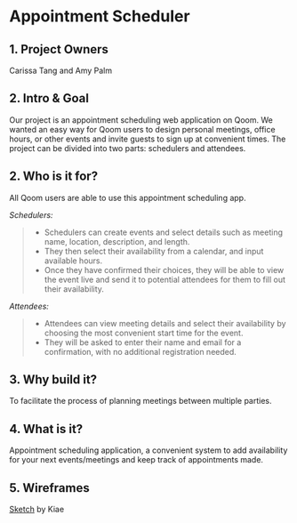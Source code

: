 # Appointment Scheduler

## 1. Project Owners

Carissa Tang and Amy Palm

## 2. Intro & Goal

Our project is an appointment scheduling web application on Qoom. We wanted an easy way for Qoom users to design personal meetings, office hours, or other events and invite guests to sign up at convenient times. The project can be divided into two parts: schedulers and attendees.

## 2. Who is it for?

All Qoom users are able to use this appointment scheduling app.

*Schedulers:*
> - Schedulers can create events and select details such as meeting name, location, description, and length. 
> - They then select their availability from a calendar, and input available hours. 
> - Once they have confirmed their choices, they will be able to view the event live and send it to potential attendees for them to fill out their availability. 

*Attendees:*
> - Attendees can view meeting details and select their availability by choosing the most convenient start time for the event. 
> - They will be asked to enter their name and email for a confirmation, with no additional registration needed. 

## 3. Why build it?

To facilitate the process of planning meetings between multiple parties.

## 4. What is it?

Appointment scheduling application, a convenient system to add availability for your next events/meetings and keep track of appointments made. 


## 5. Wireframes

[Sketch](https://www.sketch.com/s/ccc95fe8-758e-4f1c-9c7d-a6fd4fa175a8) by Kiae
